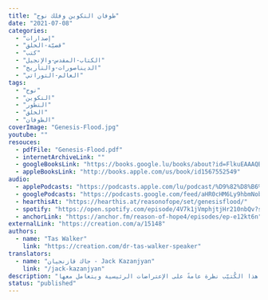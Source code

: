 ```yaml
---
title: "طوفان التكوين وفلك نوح"
date: "2021-07-08"
categories:
  - "إصدارات"
  - "قضيّة-الخلق"
  - "كتب"
  - "الكتاب-المقدس-والإنجيل"
  - "الديناصورات-والتأريخ"
  - "العالم-التوراتي"
tags:
  - "نوح"
  - "التكوين"
  - "التطور"
  - "الخلق"
  - "الطوفان"
coverImage: "Genesis-Flood.jpg"
youtube: ""
resouces:
  - pdfFile: "Genesis-Flood.pdf"
  - internetArchiveLink: ""
  - googleBooksLink: "https://books.google.lu/books/about?id=FlkuEAAAQBAJ&redir_esc=y&hl=de"
  - appleBooksLink: "http://books.apple.com/us/book/id1567552549"
audio:
  - applePodcasts: "https://podcasts.apple.com/lu/podcast/%D9%82%D8%B6%D9%8A%D8%A9-%D8%A7%D9%84%D8%AE%D9%84%D9%82/id1562186150?i=1000526323728"
  - googlePodcasts: "https://podcasts.google.com/feed/aHR0cHM6Ly9hbmNob3IuZm0vcy81MTVjMjljNC9wb2RjYXN0L3Jzcw==/episode/MWVhMTMzOWItMmU5MS00ZGI5LWJjZjctNWJjYmZjYmU1MDVm"
  - hearthisAt: "https://hearthis.at/reasonofope/set/genesisflood/"
  - spotify: "https://open.spotify.com/episode/4V7k1jVmphjtjHr210nbQv?si=ZdSdn0XGRLGx85RdETBBTw&dl\_branch=1"
  - anchorLink: "https://anchor.fm/reason-of-hope4/episodes/ep-e12kt6n"
externalLink: "https://creation.com/a/15148"
authors:
  - name: "Tas Walker"
    link: "https://creation.com/dr-tas-walker-speaker"
translators:
  - name: "جاك قازنجيان - Jack Kazanjyan"
    link: "/jack-kazanjyan"
description: "إن سفر التكوين والسرد الذي يقدمه عن الطوفان يتعرضان إلى أعتى الهجمات التي تتشكك بمصداقيتهما. يقدم هذا الكُتيّب نظرة عامةً على الإعتراضات الرئيسية ويتعامل معها."
status: "published"
---
```

